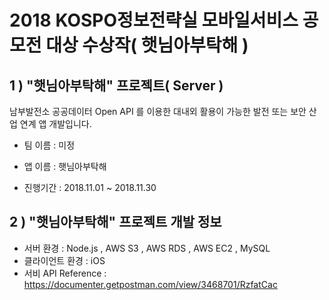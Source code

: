 # 2018 KOSPO정보전략실 모바일서비스 공모전 대상 수상작( 햇님아부탁해 )

## 1 ) "햇님아부탁해" 프로젝트( Server )

남부발전소 공공데이터 Open API 를 이용한 대내외 활용이 가능한 발전 또는 보안 산업 연계 앱 개발입니다.

- 팀 이름 : 미정

- 앱 이름 : 햇님아부탁해

- 진행기간 : 2018.11.01 ~ 2018.11.30

## 2 ) "햇님아부탁해" 프로젝트 개발 정보

- 서버 환경 : Node.js , AWS S3 , AWS RDS , AWS EC2 , MySQL
- 클라이언트 환경 : iOS
- 서비 API Reference : https://documenter.getpostman.com/view/3468701/RzfatCac
